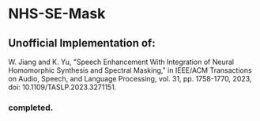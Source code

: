 # NHS-SE-Mask
## Unofficial Implementation of:
W. Jiang and K. Yu, "Speech Enhancement With Integration of Neural Homomorphic Synthesis and Spectral Masking," in IEEE/ACM Transactions on Audio, Speech, and Language Processing, vol. 31, pp. 1758-1770, 2023, doi: 10.1109/TASLP.2023.3271151.


### completed.

